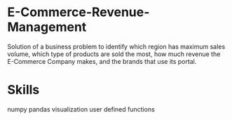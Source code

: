 # E-Commerce-Revenue-Management

Solution of a business problem to identify which region has maximum sales volume, which type of products are sold the most, how much revenue the E-Commerce Company makes, and the brands that use its portal.

# Skills

numpy
pandas
visualization
user defined functions
